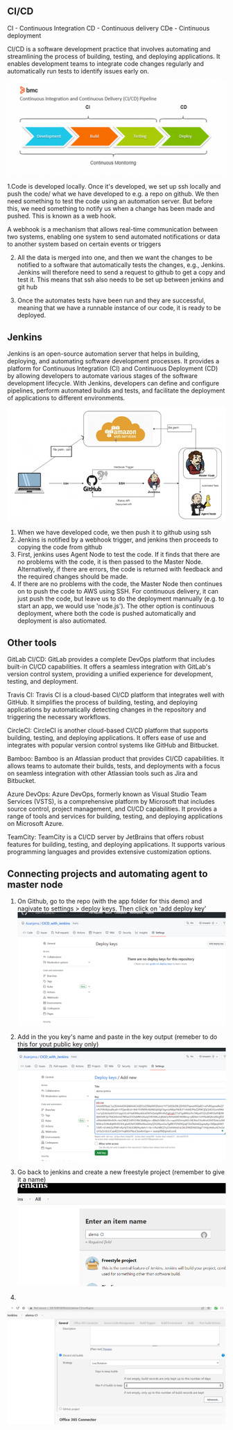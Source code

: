## CI/CD

CI - Continuous Integration
CD - Continuous delivery
CDe - Cintinuous deployment

 CI/CD is a software development practice that involves automating and streamlining the process of building, testing, and deploying applications. It enables development teams to integrate code changes regularly and automatically run tests to identify issues early on.

 ![Alt text](images/CICD_Pipeline.webp)

 1.Code is developed locally. Once it's developed, we set up ssh locally and push the code/ what we have developed to e.g. a repo on github. We then need something to test the code using an automation server. But before this, we need something to notify us when a change has been made and pushed. This is known as a web hook.

 A webhook is a mechanism that allows real-time communication between two systems, enabling one system to send automated notifications or data to another system based on certain events or triggers

 2. All the data is merged into one, and then we want the changes to be notified to a software that automatically tests the changes, e.g., Jenkins. Jenkins will therefore need to send a request to github to get a copy and test it. This means that ssh also needs to be set up between jenkins and git hub

 3. Once the automates tests have been run and they are successful, meaning that we have a runnable instance of our code, it is ready to be deployed. 



 ## Jenkins 

Jenkins is an open-source automation server that helps in building, deploying, and automating software development processes. It provides a platform for Continuous Integration (CI) and Continuous Deployment (CD) by allowing developers to automate various stages of the software development lifecycle. With Jenkins, developers can define and configure pipelines, perform automated builds and tests, and facilitate the deployment of applications to different environments.

![Alt text](images/jenkins.png)

1. When we have developed code, we then push it to github using ssh
2. Jenkins is notified by a webhook trigger, and jenkins then proceeds to copying the code from github
3. First, jenkins uses Agent Node to test the code. If it finds that there are no problems with the code, it is then passed to the Master Node. Alternatively, if there are errors, the code is returned with feedback and the required changes should be made. 
4. If there are no problems with the code, the Master Node then continues on to push the code to AWS using SSH. For continuous delivery, it can just push the code, but leave us to do the deployment mannually (e.g. to start an app, we would use 'node.js'). The other option is continuous deployment, where both the code is pushed automatically and deployment is also autiomated. 


## Other tools

GitLab CI/CD: GitLab provides a complete DevOps platform that includes built-in CI/CD capabilities. It offers a seamless integration with GitLab's version control system, providing a unified experience for development, testing, and deployment.

Travis CI: Travis CI is a cloud-based CI/CD platform that integrates well with GitHub. It simplifies the process of building, testing, and deploying applications by automatically detecting changes in the repository and triggering the necessary workflows.

CircleCI: CircleCI is another cloud-based CI/CD platform that supports building, testing, and deploying applications. It offers ease of use and integrates with popular version control systems like GitHub and Bitbucket.

Bamboo: Bamboo is an Atlassian product that provides CI/CD capabilities. It allows teams to automate their builds, tests, and deployments with a focus on seamless integration with other Atlassian tools such as Jira and Bitbucket.

Azure DevOps: Azure DevOps, formerly known as Visual Studio Team Services (VSTS), is a comprehensive platform by Microsoft that includes source control, project management, and CI/CD capabilities. It provides a range of tools and services for building, testing, and deploying applications on Microsoft Azure.

TeamCity: TeamCity is a CI/CD server by JetBrains that offers robust features for building, testing, and deploying applications. It supports various programming languages and provides extensive customization options.


## Connecting projects and automating agent to master node

1. On Github, go to the repo (with the app folder for this demo) and nagivate to settings > deploy keys. Then click on 'add deploy key'
![Alt text](images/1.PNG)

2. Add in the you key's name and paste in the key output (remeber to do this for yout public key only)
![Alt text](images/2.PNG)

3. Go back to jenkins and create a new freestyle project (remember to give it a name) 
![Alt text](images/3.PNG)

4. 
![Alt text](images/4.PNG)